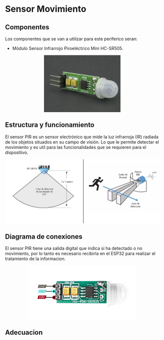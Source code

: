 
# Sensor Movimiento

## Componentes
Los componentes que se van a utilizar para este periferico seran:

- Módulo Sensor Infrarrojo Piroeléctrico Mini HC-SR505.

<p align="center">
  <img src="/Perifericos/SensorMov/componentesPIR.png" align="center" width = 250>
</p>

## Estructura y funcionamiento

El sensor PIR es un sensor electrónico que mide la luz infrarroja (IR) radiada de los objetos situados en su campo de visión. Lo que le permite detectar el movimiento y es util para las funcionalidades que se requieren para el dispositivo.

<p align="center">
  <img src="/Perifericos/SensorMov/estyfuncSensorMov.png" align="center" width = 850>
</p>

## Diagrama de conexiones

El sensor PIR tiene una salida digital que indica si ha detectado o no movimiento, por lo tanto es necesario recibirla en el ESP32 para realizar el tratamiento de la informacion.

<p align="center">
  <img src="/Perifericos/SensorMov/conexionesPIR.png" align="center" width = 350>
</p>

## Adecuacion


